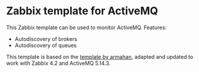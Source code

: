 # Zabbix template for ActiveMQ

This Zabbix template can be used to monitor ActiveMQ. Features:

- Autodiscovery of brokers
- Autodiscovery of queues

This template is based on the [template by armahan](https://github.com/armahan/zabbix-templates/blob/master/ActiveMQ/ActiveMQ-JMX-Discovery-Template-3-4.xml), adapted and updated to work with Zabbix 4.2 and ActiveMQ 5.14.3.
